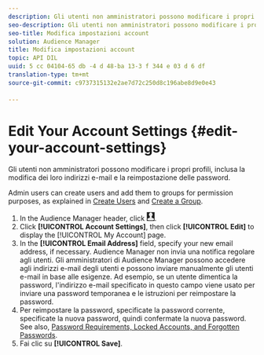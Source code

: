 ```yaml
---
description: Gli utenti non amministratori possono modificare i propri profili, inclusa la modifica dei loro indirizzi e-mail e la reimpostazione delle password.
seo-description: Gli utenti non amministratori possono modificare i propri profili, inclusa la modifica dei loro indirizzi e-mail e la reimpostazione delle password.
seo-title: Modifica impostazioni account
solution: Audience Manager
title: Modifica impostazioni account
topic: API DIL
uuid: 5 cc 04104-65 db -4 d 48-ba 13-3 f 344 e 03 d 6 df
translation-type: tm+mt
source-git-commit: c9737315132e2ae7d72c250d8c196abe8d9e0e43

---
```



# Edit Your Account Settings {#edit-your-account-settings}

Gli utenti non amministratori possono modificare i propri profili, inclusa la modifica dei loro indirizzi e-mail e la reimpostazione delle password.

<!-- t_edit_account_settings.xml -->

Admin users can create users and add them to groups for permission purposes, as explained in [Create Users](../../features/administration/administration-overview.md#create-users) and [Create a Group](../../features/administration/administration-overview.md#create-group).

1. In the Audience Manager header, click ![](assets/icon_profile.png).
1. Click **[!UICONTROL Account Settings]**, then click **[!UICONTROL Edit]** to display the [!UICONTROL My Account] page.
1. In the **[!UICONTROL Email Address]** field, specify your new email address, if necessary. Audience Manager non invia una notifica regolare agli utenti. Gli amministratori di Audience Manager possono accedere agli indirizzi e-mail degli utenti e possono inviare manualmente gli utenti e-mail in base alle esigenze. Ad esempio, se un utente dimentica la password, l'indirizzo e-mail specificato in questo campo viene usato per inviare una password temporanea e le istruzioni per reimpostare la password.
1. Per reimpostare la password, specificate la password corrente, specificate la nuova password, quindi confermate la nuova password.
See also, [Password Requirements, Locked Accounts, and Forgotten Passwords](../../reference/password-requirements.md).
1. Fai clic su **[!UICONTROL Save]**.

